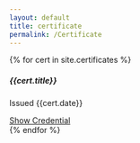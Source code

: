 ```yaml
---
layout: default
title: certificate
permalink: /Certificate
---
```


{% for cert in site.certificates %}
<div class="card w-100">
  <div class="card-body row">
   <div class="col-sm-2 d-flex justify-content-cente">
   <!--   <img  style="width: 100%; height:90&" src="{{site.baseurl}}/assets/img/{{cert.platform}}"
            alt="{{cert.title}}">
            --> 
   </div>
    <div class="col-sm-8">
      <h5 class="card-title">{{cert.title}}</h5>
      <p class="card-text">Issued {{cert.date}}</p>
      <a href="{{cert.credential}}" class="btn btn-outline-secondary">Show Credential</a>
    </div>
  </div>
</div>
{% endfor %}